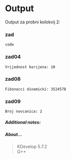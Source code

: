 # Output
Output za probni kolokvij 2:
### zad
```
code
```
### zad04
```
Vrijednost korijena: 10
```
### zad08
```
Fibonacci dinamicki: 3524578
```
### zad09
```
Broj novcanica: 2
```
##### Additional notes:
##### About...
> KDevelop 5.7.2\
> G++
